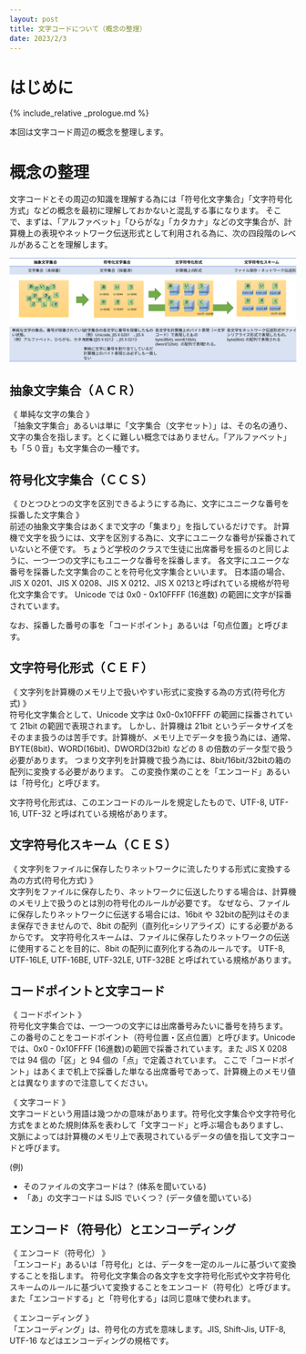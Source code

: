 ```yaml
---
layout: post
title: 文字コードについて（概念の整理）
date: 2023/2/3
---
```

# はじめに
{% include_relative _prologue.md %}

本回は文字コード周辺の概念を整理します。

# 概念の整理
文字コードとその周辺の知識を理解する為には「符号化文字集合」「文字符号化方式」などの概念を最初に理解しておかないと混乱する事になります。
そこで、まずは、「アルファベット」「ひらがな」「カタカナ」などの文字集合が、計算機上の表現やネットワーク伝送形式として利用される為に、次の四段階のレベルがあることを理解します。

<img src="assets/standard-level.svg" alt="概念" width="800px" />

## 抽象文字集合（ＡＣＲ）
《 単純な文字の集合 》<br/>
「抽象文字集合」あるいは単に「文字集合（文字セット）」は、その名の通り、文字の集合を指します。とくに難しい概念ではありません。「アルファベット」も「５０音」も文字集合の一種です。

## 符号化文字集合（ＣＣＳ）

《 ひとつひとつの文字を区別できるようにする為に、文字にユニークな番号を採番した文字集合 》<br/>
前述の抽象文字集合はあくまで文字の「集まり」を指しているだけです。
計算機で文字を扱うには、文字を区別する為に、文字にユニークな番号が採番されていないと不便です。
ちょうど学校のクラスで生徒に出席番号を振るのと同じように、一つ一つの文字にもユニークな番号を採番します。
各文字にユニークな番号を採番した文字集合のことを符号化文字集合といいます。
日本語の場合、JIS X 0201、JIS X 0208、JIS X 0212、JIS X 0213と呼ばれている規格が符号化文字集合です。
Unicode では 0x0 - 0x10FFFF (16進数) の範囲に文字が採番されています。

なお、採番した番号の事を「コードポイント」あるいは「句点位置」と呼びます。

## 文字符号化形式（ＣＥＦ）
《 文字列を計算機のメモリ上で扱いやすい形式に変換する為の方式(符号化方式) 》<br/>
符号化文字集合として、Unicode 文字は 0x0-0x10FFFF の範囲に採番されていて 21bit の範囲で表現されます。
しかし、計算機は 21bit というデータサイズをそのまま扱うのは苦手です。計算機が、メモリ上でデータを扱う為には、通常、BYTE(8bit)、WORD(16bit)、DWORD(32bit) などの 8 の倍数のデータ型で扱う必要があります。
つまり文字列を計算機で扱う為には、8bit/16bit/32bitの箱の配列に変換する必要があります。
この変換作業のことを「エンコード」あるいは「符号化」と呼びます。

文字符号化形式は、このエンコードのルールを規定したもので、UTF-8, UTF-16, UTF-32 と呼ばれている規格があります。

## 文字符号化スキーム（ＣＥＳ）
《 文字列をファイルに保存したりネットワークに流したりする形式に変換する為の方式(符号化方式) 》<br/>
文字列をファイルに保存したり、ネットワークに伝送したりする場合は、計算機のメモリ上で扱うのとは別の符号化のルールが必要です。
なぜなら、ファイルに保存したりネットワークに伝送する場合には、16bit や 32bitの配列はそのまま保存できませんので、8bit の配列（直列化=シリアライズ）にする必要があるからです。
文字符号化スキームは、ファイルに保存したりネットワークの伝送に使用することを目的に、8bit の配列に直列化する為のルールです。
UTF-8, UTF-16LE, UTF-16BE, UTF-32LE, UTF-32BE と呼ばれている規格があります。

## コードポイントと文字コード
《 コードポイント 》<br/>
符号化文字集合では、一つ一つの文字には出席番号みたいに番号を持ちます。
この番号のことをコードポイント（符号位置・区点位置）と呼びます。Unicode では、0x0 - 0x10FFFF (16進数)の範囲で採番されています。また JIS X 0208 では 94 個の「区」と 94 個の「点」で定義されています。
ここで「コードポイント」はあくまで机上で採番した単なる出席番号であって、計算機上のメモリ値とは異なりますので注意してください。

《 文字コード 》<br/>
文字コードという用語は幾つかの意味があります。符号化文字集合や文字符号化方式をまとめた規則体系を表わして「文字コード」と呼ぶ場合もありますし、
文脈によっては計算機のメモリ上で表現されているデータの値を指して文字コードと呼びます。

(例)
 - そのファイルの文字コードは？ (体系を聞いている)
 - 「あ」の文字コードは SJIS でいくつ？ (データ値を聞いている)

## エンコード（符号化）とエンコーディング
《 エンコード（符号化） 》<br/>
「エンコード」あるいは「符号化」とは、データを一定のルールに基づいて変換することを指します。
符号化文字集合の各文字を文字符号化形式や文字符号化スキームのルールに基づいて変換することをエンコード（符号化）と呼びます。
また「エンコードする」と「符号化する」は同じ意味で使われます。

《 エンコーディング 》<br/>
「エンコーディング」は、符号化の方式を意味します。JIS, Shift-Jis, UTF-8, UTF-16 などはエンコーディングの規格です。


